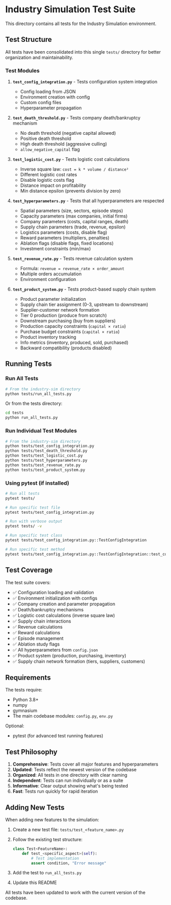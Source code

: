 # Industry Simulation Test Suite

This directory contains all tests for the Industry Simulation environment.

## Test Structure

All tests have been consolidated into this single `tests/` directory for better organization and maintainability.

### Test Modules

1. **`test_config_integration.py`** - Tests configuration system integration
   - Config loading from JSON
   - Environment creation with config
   - Custom config files
   - Hyperparameter propagation

2. **`test_death_threshold.py`** - Tests company death/bankruptcy mechanism
   - No death threshold (negative capital allowed)
   - Positive death threshold
   - High death threshold (aggressive culling)
   - `allow_negative_capital` flag

3. **`test_logistic_cost.py`** - Tests logistic cost calculations
   - Inverse square law: `cost = k * volume / distance²`
   - Different logistic cost rates
   - Disable logistic costs flag
   - Distance impact on profitability
   - Min distance epsilon (prevents division by zero)

4. **`test_hyperparameters.py`** - Tests that all hyperparameters are respected
   - Spatial parameters (size, sectors, episode steps)
   - Capacity parameters (max companies, initial firms)
   - Company parameters (costs, capital ranges, death)
   - Supply chain parameters (trade, revenue, epsilon)
   - Logistics parameters (costs, disable flag)
   - Reward parameters (multipliers, penalties)
   - Ablation flags (disable flags, fixed locations)
   - Investment constraints (min/max)

5. **`test_revenue_rate.py`** - Tests revenue calculation system
   - Formula: `revenue = revenue_rate × order_amount`
   - Multiple orders accumulation
   - Environment configuration

6. **`test_product_system.py`** - Tests product-based supply chain system
   - Product parameter initialization
   - Supply chain tier assignment (0-3, upstream to downstream)
   - Supplier-customer network formation
   - Tier 0 production (produce from scratch)
   - Downstream purchasing (buy from suppliers)
   - Production capacity constraints (`capital × ratio`)
   - Purchase budget constraints (`capital × ratio`)
   - Product inventory tracking
   - Info metrics (inventory, produced, sold, purchased)
   - Backward compatibility (products disabled)

## Running Tests

### Run All Tests

```bash
# From the industry-sim directory
python tests/run_all_tests.py
```

Or from the tests directory:

```bash
cd tests
python run_all_tests.py
```

### Run Individual Test Modules

```bash
# From the industry-sim directory
python tests/test_config_integration.py
python tests/test_death_threshold.py
python tests/test_logistic_cost.py
python tests/test_hyperparameters.py
python tests/test_revenue_rate.py
python tests/test_product_system.py
```

### Using pytest (if installed)

```bash
# Run all tests
pytest tests/

# Run specific test file
pytest tests/test_config_integration.py

# Run with verbose output
pytest tests/ -v

# Run specific test class
pytest tests/test_config_integration.py::TestConfigIntegration

# Run specific test method
pytest tests/test_config_integration.py::TestConfigIntegration::test_config_loading
```

## Test Coverage

The test suite covers:

- ✅ Configuration loading and validation
- ✅ Environment initialization with configs
- ✅ Company creation and parameter propagation
- ✅ Death/bankruptcy mechanisms
- ✅ Logistic cost calculations (inverse square law)
- ✅ Supply chain interactions
- ✅ Revenue calculations
- ✅ Reward calculations
- ✅ Episode management
- ✅ Ablation study flags
- ✅ All hyperparameters from `config.json`
- ✅ Product system (production, purchasing, inventory)
- ✅ Supply chain network formation (tiers, suppliers, customers)

## Requirements

The tests require:
- Python 3.8+
- numpy
- gymnasium
- The main codebase modules: `config.py`, `env.py`

Optional:
- pytest (for advanced test running features)

## Test Philosophy

1. **Comprehensive**: Tests cover all major features and hyperparameters
2. **Updated**: Tests reflect the newest version of the codebase
3. **Organized**: All tests in one directory with clear naming
4. **Independent**: Tests can run individually or as a suite
5. **Informative**: Clear output showing what's being tested
6. **Fast**: Tests run quickly for rapid iteration

## Adding New Tests

When adding new features to the simulation:

1. Create a new test file: `tests/test_<feature_name>.py`
2. Follow the existing test structure:

   ```python
   class Test<FeatureName>:
       def test_<specific_aspect>(self):
           # Test implementation
           assert condition, "Error message"
   ```

3. Add the test to `run_all_tests.py`
4. Update this README

All tests have been updated to work with the current version of the codebase.
